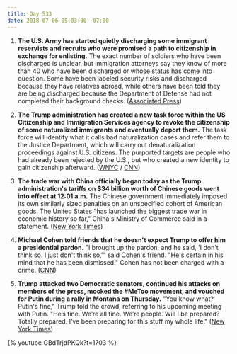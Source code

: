 ```yaml
---
title: Day 533
date: 2018-07-06 05:03:00 -07:00
---
```


1. **The U.S. Army has started quietly discharging some immigrant reservists and recruits who were promised a path to citizenship in exchange for enlisting.** The exact number of soldiers who have been discharged is unclear, but immigration attorneys say they know of more than 40 who have been discharged or whose status has come into question. Some have been labeled security risks and discharged because they have relatives abroad, while others have been told they are being discharged because the Department of Defense had not completed their background checks. ([Associated Press](https://apnews.com/38334c4d061e493fb108bd975b5a1a5d))

2. **The Trump administration has created a new task force within the US Citizenship and Immigration Services agency to revoke the citizenship of some naturalized immigrants and eventually deport them.** The task force will identify what it calls bad naturalization cases and refer them to the Justice Department, which will carry out denaturalization proceedings against U.S. citizens. The purported targets are people who had already been rejected by the U.S., but who created a new identity to gain citizenship afterward. ([WNYC](https://www.wnycstudios.org/story/uscis-starting-denaturalization-task-force) / [CNN](https://www.cnn.com/2018/06/13/politics/citizenship-fraud-office/index.html))

3. **The trade war with China officially began today as the Trump administration's tariffs on $34 billion worth of Chinese goods went into effect at 12:01 a.m.** The Chinese government immediately imposed its own similarly sized penalties on an unspecified cohort of American goods. The United States "has launched the biggest trade war in economic history so far," China's Ministry of Commerce said in a statement. ([New York Times](https://www.nytimes.com/2018/07/05/business/china-us-trade-war-trump-tariffs.html))

4. **Michael Cohen told friends that he doesn't expect Trump to offer him a presidential pardon.** "I brought up the pardon, and he said, 'I don't think so. I just don't think so,'" said Cohen's friend. "He's certain in his mind that he has been dismissed." Cohen has not been charged with a crime. ([CNN](https://www.cnn.com/2018/07/05/politics/michael-cohen-friends-pardon-donald-trump/index.html))

5. **Trump attacked two Democratic senators, continued his attacks on members of the press, mocked the #MeToo movement, and vouched for Putin during a rally in Montana on Thursday.** "You know what? Putin's fine," Trump told the crowd, referring to his upcoming meeting with Putin. "He’s fine. We’re all fine. We’re people. Will I be prepared? Totally prepared. I’ve been preparing for this stuff my whole life." ([New York Times](https://www.nytimes.com/2018/07/05/us/politics/trump-montana-rally-warren-tester.html))

{% youtube GBdTrjdPKQk?t=1703 %}
